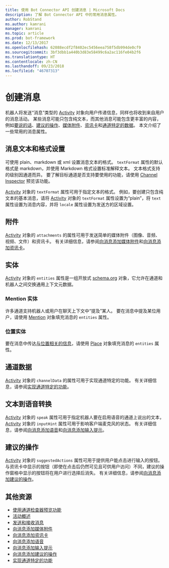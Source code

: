 ```yaml
---
title: 使用 Bot Connector API 创建消息 | Microsoft Docs
description: 了解 Bot Connector API 中的常用消息属性。
author: RobStand
ms.author: kamrani
manager: kamrani
ms.topic: article
ms.prod: bot-framework
ms.date: 12/13/2017
ms.openlocfilehash: 62088ecdf2f8402ec5456eea758f5db994de0cf9
ms.sourcegitcommit: 3bf3dbb1a440b3d83e58499c6a2ac116fe04b2f6
ms.translationtype: HT
ms.contentlocale: zh-CN
ms.lasthandoff: 09/23/2018
ms.locfileid: "46707313"
---
```

# <a name="create-messages"></a>创建消息

机器人将发送“消息”类型的 [Activity][Activity] 对象向用户传递信息，同样也将收到来自用户的消息活动。 某些消息可能只包含纯文本，而其他消息可能包含更丰富的内容，例如[要说的话](bot-framework-rest-connector-text-to-speech.md)、[建议的操作](bot-framework-rest-connector-add-suggested-actions.md)、[媒体附件](bot-framework-rest-connector-add-media-attachments.md)、[资讯卡](bot-framework-rest-connector-add-rich-cards.md)和[通道特定的数据](bot-framework-rest-connector-channeldata.md)。 本文介绍了一些常用的消息属性。

## <a name="message-text-and-formatting"></a>消息文本和格式设置

可使用 plain、markdown 或 xml 设置消息文本的格式。 `textFormat` 属性的默认格式是 markdown，并使用 Markdown 格式设置标准解释文本。 文本格式支持的级别因通道而异。 要了解目标通道是否支持要使用的功能，请使用 [Channel Inspector][ChannelInspector] 预览该功能。 

[Activity][Activity] 对象的 `textFormat` 属性可用于指定文本的格式。 例如，要创建只包含纯文本的基本消息，请将 [Activity][Activity] 对象的 `textFormat` 属性设置为“plain”，将 `text` 属性设置为消息内容，并将 `locale` 属性设置为发送方的区域设置。 

## <a name="attachments"></a>附件

[Activity][Activity] 对象的 `attachments` 的属性可用于发送简单的媒体附件（图像、音频、视频、文件）和资讯卡。 有关详细信息，请参阅[向消息添加媒体附件](bot-framework-rest-connector-add-media-attachments.md)和[向消息添加资讯卡](bot-framework-rest-connector-add-rich-cards.md)。

## <a name="entities"></a>实体

[Activity][Activity] 对象的 `entities` 属性是一组开放式 <a href="http://schema.org/" target="_blank">schema.org</a> 对象，它允许在通道和机器人之间交换通用上下文元数据。

### <a name="mention-entities"></a>Mention 实体

许多通道支持机器人或用户在聊天上下文中“提及”某人。 要在消息中提及某位用户，请使用 [Mention][Mention] 对象填充消息的 `entities` 属性。 

### <a name="place-entities"></a>位置实体

要在消息中传达<a href="https://schema.org/Place" target="_blank">与位置相关的信息</a>，请使用 [Place][Place] 对象填充消息的 `entities` 属性。 

## <a name="channel-data"></a>通道数据

[Activity][Activity] 对象的 `channelData` 的属性可用于实现通道特定的功能。 有关详细信息，请参阅[实现通道特定的功能](bot-framework-rest-connector-channeldata.md)。

## <a name="text-to-speech"></a>文本到语音转换

[Activity][Activity] 对象的 `speak` 属性可用于指定机器人要在启用语音的通道上说出的文本，[Activity][Activity] 对象的 `inputHint` 属性可用于影响客户端麦克风的状态。 有关详细信息，请参阅[向消息添加语音](bot-framework-rest-connector-text-to-speech.md)和[向消息添加输入提示](bot-framework-rest-connector-add-input-hints.md)。

## <a name="suggested-actions"></a>建议的操作

[Activity][Activity] 对象的 `suggestedActions` 属性可用于提供用户能点击进行输入的按钮。 与资讯卡中显示的按钮（即使在点击后仍然可见且可供用户访问）不同，建议的操作窗格中显示的按钮将在用户进行选择后消失。 有关详细信息，请参阅[向消息添加建议的操作](bot-framework-rest-connector-add-suggested-actions.md)。

## <a name="additional-resources"></a>其他资源

- [使用通道检查器预览功能][ChannelInspector]
- [活动概述](bot-framework-rest-connector-activities.md)
- [发送和接收消息](bot-framework-rest-connector-send-and-receive-messages.md)
- [向消息添加媒体附件](bot-framework-rest-connector-add-media-attachments.md)
- [向消息添加资讯卡](bot-framework-rest-connector-add-rich-cards.md)
- [向消息添加语音](bot-framework-rest-connector-text-to-speech.md)
- [向消息添加输入提示](bot-framework-rest-connector-add-input-hints.md)
- [向消息添加建议的操作](bot-framework-rest-connector-add-suggested-actions.md)
- [实现通道特定的功能](bot-framework-rest-connector-channeldata.md)

[Mention]: bot-framework-rest-connector-api-reference.md#mention-object
[Place]: bot-framework-rest-connector-api-reference.md#place-object
[Activity]: bot-framework-rest-connector-api-reference.md#activity-object
[ChannelInspector]: ../bot-service-channel-inspector.md
[textFormating]: ../bot-service-channel-inspector.md#text-formatting
